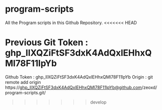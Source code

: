# program-scripts

All the Program scripts in this Github Repository.
<<<<<<< HEAD

Previous Git Token : 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
=======
Github Token : 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
Origin : git remote add origin https://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@github.com/zeoxd/program-scripts.git/
>>>>>>> develop
